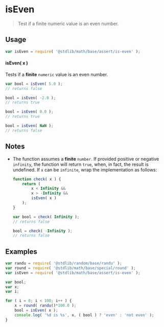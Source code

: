 # isEven

> Test if a finite numeric value is an even number.

<section class="usage">

## Usage

```javascript
var isEven = require( '@stdlib/math/base/assert/is-even' );
```

#### isEven( x )

Tests if a **finite** `numeric` value is an even number.

```javascript
var bool = isEven( 5.0 );
// returns false

bool = isEven( -2.0 );
// returns true

bool = isEven( 0.0 );
// returns true

bool = isEven( NaN );
// returns false
```

</section>

<!-- /.usage -->

<section class="notes">

## Notes

-   The function assumes a **finite** `number`. If provided positive or negative `infinity`, the function will return `true`, when, in fact, the result is undefined. If `x` can be `infinite`, wrap the implementation as follows:

    ```javascript
    function check( x ) {
        return (
            x < Infinity &&
            x > -Infinity &&
            isEven( x )
        );
    }

    var bool = check( Infinity );
    // returns false

    bool = check( -Infinity );
    // returns false
    ```

</section>

<!-- /.notes -->

<section class="examples">

## Examples

```javascript
var randu = require( '@stdlib/random/base/randu' );
var round = require( '@stdlib/math/base/special/round' );
var isEven = require( '@stdlib/math/base/assert/is-even' );

var bool;
var x;
var i;

for ( i = 0; i < 100; i++ ) {
    x = round( randu()*100.0 );
    bool = isEven( x );
    console.log( '%d is %s', x, ( bool ) ? 'even' : 'not even' );
}
```

</section>

<!-- /.examples -->

<section class="links">

</section>

<!-- /.links -->
